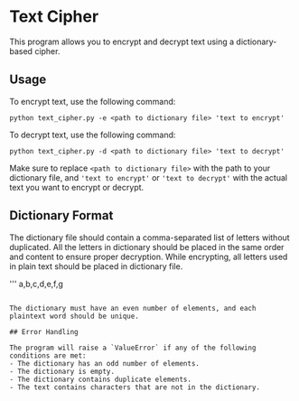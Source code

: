 
# Text Cipher

This program allows you to encrypt and decrypt text using a dictionary-based cipher.

## Usage

To encrypt text, use the following command:
```
python text_cipher.py -e <path to dictionary file> 'text to encrypt'
```

To decrypt text, use the following command:
```
python text_cipher.py -d <path to dictionary file> 'text to decrypt'
```

Make sure to replace `<path to dictionary file>` with the path to your dictionary file, and `'text to encrypt'` or `'text to decrypt'` with the actual text you want to encrypt or decrypt.

## Dictionary Format

The dictionary file should contain a comma-separated list of letters without duplicated. All the letters in dictionary should be placed in the same order and content to ensure proper decryption. While encrypting, all letters used in plain text should be placed in dictionary file.

''' 
a,b,c,d,e,f,g
```

The dictionary must have an even number of elements, and each plaintext word should be unique.

## Error Handling

The program will raise a `ValueError` if any of the following conditions are met:
- The dictionary has an odd number of elements.
- The dictionary is empty.
- The dictionary contains duplicate elements.
- The text contains characters that are not in the dictionary.

